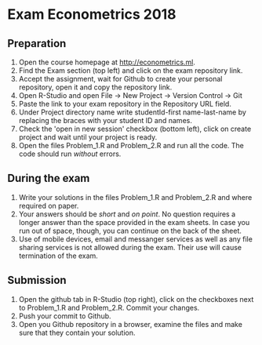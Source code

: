 # Exam Econometrics 2018

## Preparation

1. Open the course homepage at http://econometrics.ml.
2. Find the Exam section (top left) and click on the exam repository link.
3. Accept the assignment, wait for Github to create your personal repository, open it and copy the repository link.
4. Open R-Studio and open File -> New Project -> Version Control -> Git
5. Paste the link to your exam repository in the Repository URL field.
6. Under Project directory name write studentId-first name-last-name by replacing the braces with
your student ID and names.
7. Check the 'open in new session' checkbox (bottom left), click on create project and wait until your project is ready.
8. Open the files Problem_1.R and Problem_2.R and run all the code. The code should run _without_ errors.

## During the exam

1. Write your solutions in the files Problem_1.R and Problem_2.R and where required on paper.
2. Your answers should be _short_ and _on point_. No question requires a longer answer than the space provided in the exam sheets. In case you run out of space, though, you can continue on the back of the sheet.
3. Use of mobile devices, email and messanger services as well as any file sharing services is not allowed during the exam. Their use will cause termination of the exam.

## Submission
1. Open the github tab in R-Studio (top right), click on the checkboxes next to Problem_1.R and Problem_2.R. Commit your changes.
2. Push your commit to Github.
3. Open you Github repository in a browser, examine the files and make sure that they contain your solution.

